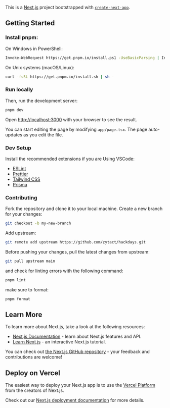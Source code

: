 This is a [Next.js](https://nextjs.org) project bootstrapped with [`create-next-app`](https://nextjs.org/docs/app/api-reference/cli/create-next-app).

## Getting Started

### Install pnpm:

On Windows in PowerShell:

```bash
Invoke-WebRequest https://get.pnpm.io/install.ps1 -UseBasicParsing | Invoke-Expression
```

On Unix systems (macOS/Linux):

```bash
curl -fsSL https://get.pnpm.io/install.sh | sh -
```

### Run locally

Then, run the development server:

```bash
pnpm dev
```

Open [http://localhost:3000](http://localhost:3000) with your browser to see the result.

You can start editing the page by modifying `app/page.tsx`. The page auto-updates as you edit the file.

### Dev Setup

Install the recommended extensions if you are Using VSCode:

- [ESLint](https://marketplace.visualstudio.com/items?itemName=dbaeumer.vscode-eslint)
- [Prettier](https://marketplace.visualstudio.com/items?itemName=esbenp.prettier-vscode)
- [Tailwind CSS](https://marketplace.visualstudio.com/items?itemName=bradlc.vscode-tailwindcss)
- [Prisma](https://marketplace.visualstudio.com/items?itemName=Prisma.prisma)

### Contributing

Fork the repository and clone it to your local machine. Create a new branch for your changes:

```bash
git checkout -b my-new-branch
```

Add upstream:

```bash
git remote add upstream https://github.com/zytact/hackdays.git
```

Before pushing your changes, pull the latest changes from upstream:

```bash
git pull upstream main
```

and check for linting errors with the following command:

```bash
pnpm lint
```

make sure to format:

```bash
pnpm format
```

## Learn More

To learn more about Next.js, take a look at the following resources:

- [Next.js Documentation](https://nextjs.org/docs) - learn about Next.js features and API.
- [Learn Next.js](https://nextjs.org/learn) - an interactive Next.js tutorial.

You can check out [the Next.js GitHub repository](https://github.com/vercel/next.js) - your feedback and contributions are welcome!

## Deploy on Vercel

The easiest way to deploy your Next.js app is to use the [Vercel Platform](https://vercel.com/new?utm_medium=default-template&filter=next.js&utm_source=create-next-app&utm_campaign=create-next-app-readme) from the creators of Next.js.

Check out our [Next.js deployment documentation](https://nextjs.org/docs/app/building-your-application/deploying) for more details.
